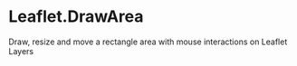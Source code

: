 # Leaflet.DrawArea
 
Draw, resize and move a rectangle area with mouse interactions on Leaflet Layers